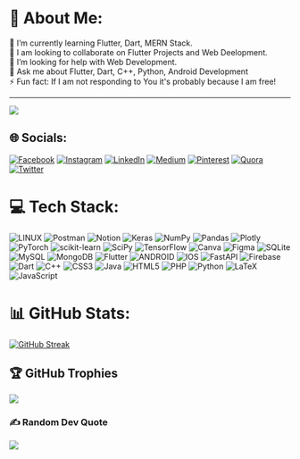# 💫 About Me:
🔭 I’m currently learning  Flutter, Dart, MERN Stack.<br>👯 I am looking to collaborate on Flutter Projects and Web Deelopment.<br>🤝 I’m looking for help with Web Development.<br>💬 Ask me about Flutter, Dart, C++, Python, Android Development<br>⚡ Fun fact: If I am not responding to You it's probably because I am free!

---
[![](https://visitcount.itsvg.in/api?id=Abhinav0915&icon=0&color=0)](https://visitcount.itsvg.in)


## 🌐 Socials:
[![Facebook](https://img.shields.io/badge/Facebook-%231877F2.svg?logo=Facebook&logoColor=white)](https://facebook.com/abhinav.saxena.33886305) [![Instagram](https://img.shields.io/badge/Instagram-%23E4405F.svg?logo=Instagram&logoColor=white)](https://instagram.com/_being.abhinav) [![LinkedIn](https://img.shields.io/badge/LinkedIn-%230077B5.svg?logo=linkedin&logoColor=white)](https://linkedin.com/in/abhinav-saxena-13bba71b8) [![Medium](https://img.shields.io/badge/Medium-12100E?logo=medium&logoColor=white)](https://medium.com/@abhinav15) [![Pinterest](https://img.shields.io/badge/Pinterest-%23E60023.svg?logo=Pinterest&logoColor=white)](https://pinterest.com/abhinav150601) [![Quora](https://img.shields.io/badge/Quora-%23B92B27.svg?logo=Quora&logoColor=white)](https://quora.com/profile/Abhinav-Saxena-380) [![Twitter](https://img.shields.io/badge/Twitter-%231DA1F2.svg?logo=Twitter&logoColor=white)](https://twitter.com/Abhinav_150) 

# 💻 Tech Stack:
![LINUX](https://img.shields.io/badge/Linux-FCC624?style=plastic&logo=linux&logoColor=black) ![Postman](https://img.shields.io/badge/Postman-FF6C37?style=plastic&logo=postman&logoColor=white) ![Notion](https://img.shields.io/badge/Notion-%23000000.svg?style=plastic&logo=notion&logoColor=white) ![Keras](https://img.shields.io/badge/Keras-%23D00000.svg?style=plastic&logo=Keras&logoColor=white) ![NumPy](https://img.shields.io/badge/numpy-%23013243.svg?style=plastic&logo=numpy&logoColor=white) ![Pandas](https://img.shields.io/badge/pandas-%23150458.svg?style=plastic&logo=pandas&logoColor=white) ![Plotly](https://img.shields.io/badge/Plotly-%233F4F75.svg?style=plastic&logo=plotly&logoColor=white) ![PyTorch](https://img.shields.io/badge/PyTorch-%23EE4C2C.svg?style=plastic&logo=PyTorch&logoColor=white) ![scikit-learn](https://img.shields.io/badge/scikit--learn-%23F7931E.svg?style=plastic&logo=scikit-learn&logoColor=white) ![SciPy](https://img.shields.io/badge/SciPy-%230C55A5.svg?style=plastic&logo=scipy&logoColor=%white) ![TensorFlow](https://img.shields.io/badge/TensorFlow-%23FF6F00.svg?style=plastic&logo=TensorFlow&logoColor=white) ![Canva](https://img.shields.io/badge/Canva-%2300C4CC.svg?style=plastic&logo=Canva&logoColor=white) 	![Figma](https://img.shields.io/badge/figma-%23F24E1E.svg?style=plastic&logo=figma&logoColor=white) ![SQLite](https://img.shields.io/badge/sqlite-%2307405e.svg?style=plastic&logo=sqlite&logoColor=white) ![MySQL](https://img.shields.io/badge/mysql-%2300f.svg?style=plastic&logo=mysql&logoColor=white) ![MongoDB](https://img.shields.io/badge/MongoDB-%234ea94b.svg?style=plastic&logo=mongodb&logoColor=white) ![Flutter](https://img.shields.io/badge/Flutter-%2302569B.svg?style=plastic&logo=Flutter&logoColor=white) ![ANDROID](https://img.shields.io/badge/android-%2320232a.svg?style=plastic&logo=android&logoColor=%a4c639) ![IOS](https://img.shields.io/badge/IOS-%2320232a.svg?style=plastic&logo=apple&logoColor=white) ![FastAPI](https://img.shields.io/badge/FastAPI-005571?style=plastic&logo=fastapi) ![Firebase](https://img.shields.io/badge/firebase-%23039BE5.svg?style=plastic&logo=firebase) ![Dart](https://img.shields.io/badge/dart-%230175C2.svg?style=plastic&logo=dart&logoColor=white) ![C++](https://img.shields.io/badge/c++-%2300599C.svg?style=plastic&logo=c%2B%2B&logoColor=white) ![CSS3](https://img.shields.io/badge/css3-%231572B6.svg?style=plastic&logo=css3&logoColor=white) ![Java](https://img.shields.io/badge/java-%23ED8B00.svg?style=plastic&logo=java&logoColor=white) ![HTML5](https://img.shields.io/badge/html5-%23E34F26.svg?style=plastic&logo=html5&logoColor=white) ![PHP](https://img.shields.io/badge/php-%23777BB4.svg?style=plastic&logo=php&logoColor=white) ![Python](https://img.shields.io/badge/python-3670A0?style=plastic&logo=python&logoColor=ffdd54) ![LaTeX](https://img.shields.io/badge/latex-%23008080.svg?style=plastic&logo=latex&logoColor=white) ![JavaScript](https://img.shields.io/badge/javascript-%23323330.svg?style=plastic&logo=javascript&logoColor=%23F7DF1E)
# 📊 GitHub Stats:
[![GitHub Streak](https://github-readme-streak-stats.herokuapp.com?user=abhinav0915&theme=onedark-duo&hide_border=true&date_format=M%20j%5B%2C%20Y%5D&card_width=500)](https://git.io/streak-stats)<P>
<!-- ![](https://github-readme-stats.vercel.app/api/top-langs/?username=Abhinav0915&theme=dark&hide_border=true&include_all_commits=false&count_private=false&layout=compact) -->
<!-- ![](https://github-readme-stats.vercel.app/api?username=Abhinav0915&theme=dark&hide_border=false&include_all_commits=false&count_private=false)<br/> -->
## 🏆 GitHub Trophies
![](https://github-profile-trophy.vercel.app/?username=Abhinav0915&theme=radical&no-frame=false&no-bg=false&margin-w=4)

### ✍️ Random Dev Quote
![](https://quotes-github-readme.vercel.app/api?type=horizontal&theme=radical)

<!-- ### 🔝 Top Contributed Repo
![](https://github-contributor-stats.vercel.app/api?username=Abhinav0915&limit=5&theme=dark&combine_all_yearly_contributions=true)
 -->
<!-- ### 😂 Random Dev Meme
<img src="https://rm.up.railway.app/" width="512px"/>

 -->
